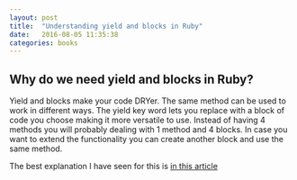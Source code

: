 ```yaml
---
layout: post
title:  "Understanding yield and blocks in Ruby"
date:   2016-08-05 11:35:38
categories: books
---
```

## Why do we need yield and blocks in Ruby?

Yield and blocks make your code DRYer. The same method can be used to work
in different ways. The yield key word lets you replace with a block of code
you choose making it more versatile to use. Instead of having 4 methods you will
probably dealing with 1 method and 4 blocks. In case you want to extend the
functionality you can create another block and use the same method.

The best explanation I have seen for this is [in this article](http://mixandgo.com/blog/mastering-ruby-blocks-in-less-than-5-minutes)
